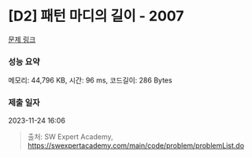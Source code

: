# [D2] 패턴 마디의 길이 - 2007 

[문제 링크](https://swexpertacademy.com/main/code/problem/problemDetail.do?contestProbId=AV5P1kNKAl8DFAUq) 

### 성능 요약

메모리: 44,796 KB, 시간: 96 ms, 코드길이: 286 Bytes

### 제출 일자

2023-11-24 16:06



> 출처: SW Expert Academy, https://swexpertacademy.com/main/code/problem/problemList.do